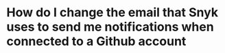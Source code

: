 # How do I change the email that Snyk uses to send me notifications when connected to a Github account

